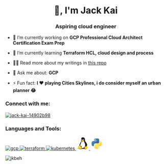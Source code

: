 <h1 align="center">👋, I'm Jack Kai</h1>
<h3 align="center">Aspiring cloud engineer</h3>

- 🔭 I’m currently working on **GCP Professional Cloud Architect Certification Exam Prep**

- 🌱 I’m currently learning **Terraform HCL, cloud design and process**

- 👨‍💻 Read more about my writings in [this repo](https://github.com/jkbeh/GCP-Qwiklabs-Quests)

- 💬 Ask me about: **GCP**

- ⚡ Fun fact: **I ❤ playing Cities Skylines, i do consider myself an urban planner 😂**

<h3 align="left">Connect with me:</h3>
<p align="left">
<a href="https://linkedin.com/in/jack-kai-14902b98" target="blank"><img align="center" src="https://raw.githubusercontent.com/rahuldkjain/github-profile-readme-generator/master/src/images/icons/Social/linked-in-alt.svg" alt="jack-kai-14902b98" height="30" width="40" /></a>
</p>

<h3 align="left">Languages and Tools:</h3>
<p align="left"> <a href="https://cloud.google.com" target="_blank" rel="noreferrer"> <img src="https://www.vectorlogo.zone/logos/google_cloud/google_cloud-icon.svg" alt="gcp" width="40" height="40"/> </a> <a href="https://www.terraform.io" target="_blank" rel="noreferrer"> <img src="https://www.vectorlogo.zone/logos/terraformio/terraformio-icon.svg" alt="terraform" width="40" height="40"/> </a> <a href="https://kubernetes.io" target="_blank" rel="noreferrer"> <img src="https://www.vectorlogo.zone/logos/kubernetes/kubernetes-icon.svg" alt="kubernetes" width="40" height="40"/> </a> <a href="https://www.linux.org/" target="_blank" rel="noreferrer"> <img src="https://raw.githubusercontent.com/devicons/devicon/master/icons/linux/linux-original.svg" alt="linux" width="40" height="40"/> </a> <a href="https://www.python.org" target="_blank" rel="noreferrer"> <img src="https://raw.githubusercontent.com/devicons/devicon/master/icons/python/python-original.svg" alt="python" width="40" height="40"/> </a> </p>

<p><img align="left" src="https://github-readme-stats.vercel.app/api/top-langs?username=jkbeh&show_icons=true&locale=en&layout=compact" alt="jkbeh" /></p>